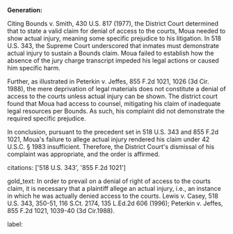 **Generation:**

Citing Bounds v. Smith, 430 U.S. 817 (1977), the District Court determined that to state a valid claim for denial of access to the courts, Moua needed to show actual injury, meaning some specific prejudice to his litigation. In 518 U.S. 343, the Supreme Court underscored that inmates must demonstrate actual injury to sustain a Bounds claim. Moua failed to establish how the absence of the jury charge transcript impeded his legal actions or caused him specific harm.

Further, as illustrated in Peterkin v. Jeffes, 855 F.2d 1021, 1026 (3d Cir. 1988), the mere deprivation of legal materials does not constitute a denial of access to the courts unless actual injury can be shown. The district court found that Moua had access to counsel, mitigating his claim of inadequate legal resources per Bounds. As such, his complaint did not demonstrate the required specific prejudice.

In conclusion, pursuant to the precedent set in 518 U.S. 343 and 855 F.2d 1021, Moua's failure to allege actual injury rendered his claim under 42 U.S.C. § 1983 insufficient. Therefore, the District Court's dismissal of his complaint was appropriate, and the order is affirmed.

citations: ['518 U.S. 343', '855 F.2d 1021']

gold_text: In order to prevail on a denial of right of access to the courts claim, it is necessary that a plaintiff allege an actual injury, i.e., an instance in which he was actually denied access to the courts. Lewis v. Casey, 518 U.S. 343, 350-51, 116 S.Ct. 2174, 135 L.Ed.2d 606 (1996); Peterkin v. Jeffes, 855 F.2d 1021, 1039-40 (3d Cir.1988).

label: 